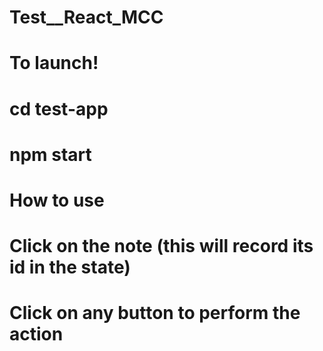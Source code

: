 # Test__React_MCC


# To launch!

# cd test-app
# npm start


# How to use

# Click on the note (this will record its id in the state)
# Click on any button to perform the action